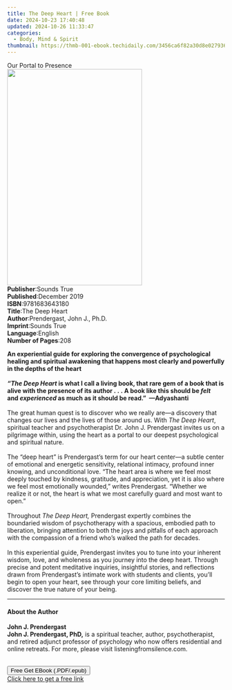 ```yaml
---
title: The Deep Heart | Free Book
date: 2024-10-23 17:40:48
updated: 2024-10-26 11:33:47
categories:
  - Body, Mind & Spirit
thumbnail: https://thmb-001-ebook.techidaily.com/3456ca6f82a30d8e0279361cf1df6e56b7f7eb6bddf9a99a4a0e062f79c13e48.jpg
---
```

<main id="book-container">
  <div class="flex flex-col">
    <div class="book-brief flex-1 py-6 px-4 sm:p-6 md:py-10 md:px-8">
      <!-- brief-->
      <div class="book-brief-main">Our Portal to Presence</div>
    </div>
    <div
      class="book-meta-info flex-1 grid gap-4 col-start-1 col-end-3 row-start-1 sm:mb-6 sm:grid-cols-4 lg:gap-6 lg:col-start-2 lg:row-end-6 lg:row-span-6 lg:mb-0"
    >
      <div
        class="book-meta-info-left place-content-center mt-4 p-4 text-sm leading-6 col-start-2 col-span-2 dark:text-slate-400"
      >
        <img
          class="w-full h-500 object-cover rounded-lg sm:h-255 sm:col-span-2 lg:col-span-full"
          src="https://img-001-ebook.techidaily.com/369b8883f863cd6506baa0be70c14448c37977955dbf15abc266282b1161c064.jpg"
          alt=""
          width="312"
          height="500"
        />
      </div>
      <div
        class="book-meta-info-right mt-2 col-start-1 row-start-2 col-span-3 self-center"
      >
        <!-- meta data  -->
        <div class="flex flex-col px-4 md:px-8">
          <div class="flex-1">
            <strong>Publisher</strong>:<span class="px-2">Sounds True</span>
          </div>
          <div class="flex-1">
            <strong>Published</strong>:<span class="px-2">December 2019</span>
          </div>
          <div class="flex-1">
            <strong>ISBN</strong>:<span class="px-2">9781683643180</span>
          </div>
          <div class="flex-1">
            <strong>Title</strong>:<span class="px-2">The Deep Heart</span>
          </div>
          <div class="flex-1">
            <strong>Author</strong>:<span class="px-2"
              >Prendergast, John J., Ph.D.</span
            >
          </div>
          <div class="flex-1">
            <strong>Imprint</strong>:<span class="px-2">Sounds True</span>
          </div>
          <div class="flex-1">
            <strong>Language</strong>:<span class="px-2">English</span>
          </div>
          <div class="flex-1">
            <strong>Number of Pages</strong>:<span class="px-2">208</span>
          </div>
        </div>
      </div>
    </div>
    <div class="book-description flex-1 py-6 px-4 sm:p-6 md:py-10 md:px-8">
      <div class="book-description-main">
        <div accordion-content="" id="description">
          <p>
            <b
              >An experiential guide for exploring the convergence of
              psychological healing and spiritual awakening that happens most
              clearly and powerfully in the depths of the heart</b
            ><br />&nbsp;<br /><b><i>“The Deep Heart </i></b
            ><b
              >is what I call a living book, that rare gem of a book that is
              alive with the presence of its author&nbsp;.&nbsp;.&nbsp;.&nbsp;A
              book like this should be <i>felt </i>and&nbsp;<i>experienced </i
              >as much as it should be read.”&nbsp; </b
            ><b>—Adyashanti</b><br />&nbsp;<br />The great human quest is to
            discover who we really are—a discovery that changes our lives and
            the lives of those around us. With <i>The Deep Heart</i>, spiritual
            teacher and psychotherapist Dr. John J. Prendergast invites us on a
            pilgrimage within, using the heart as a portal to our deepest
            psychological and spiritual nature.<br />&nbsp;<br />The “deep
            heart” is Prendergast’s term for our heart center—a subtle center of
            emotional and energetic sensitivity, relational intimacy, profound
            inner knowing, and unconditional love. “The heart area is where we
            feel most deeply touched by kindness, gratitude, and appreciation,
            yet it is also where we feel most emotionally wounded,” writes
            Prendergast. “Whether we realize it or not, the heart is what we
            most carefully guard and most want to open.”<br />&nbsp;<br />Throughout
            <i>The Deep Heart, </i>Prendergast expertly combines the boundaried
            wisdom of psychotherapy with a spacious, embodied path to
            liberation, bringing attention to both the joys and pitfalls of each
            approach with the compassion of a friend who’s walked the path for
            decades.<br />&nbsp;<br />In this experiential guide, Prendergast
            invites you to tune into your inherent wisdom, love, and wholeness
            as you journey into the deep heart. Through precise and potent
            meditative inquiries, insightful stories, and reflections drawn from
            Prendergast’s intimate work with students and clients, you’ll begin
            to open your heart, see through your core limiting beliefs, and
            discover the true nature of your being.&nbsp;
          </p>
        </div>
        <div class="accordion-fader"></div>
      </div>
    </div>
    <div class="book-excerpts flex-1 py-6 px-4 sm:p-6 md:py-10 md:px-8">
      <!-- excerpts-->
      <div class="book-excerpts-main">
        <hr />
        <h4 class="placeholder placeholder-heading">
          <span>About the Author</span>
        </h4>
        <p></p>
        <p>
          <b>John J. Prendergast</b><br /><b>John J. Prendergast, PhD,</b> is a
          spiritual teacher, author, psychotherapist, and retired adjunct
          professor of psychology who now offers residential and online
          retreats. For more, please visit listeningfromsilence.com.<br />&nbsp;
        </p>
        <p></p>
      </div>
    </div>
    <div
      class="book-about-author flex-1 py-6 px-4 sm:p-6 md:py-10 md:px-8"
    ></div>
    <div class="book-free-get flex-1 py-6 px-4 sm:p-6 md:py-10 md:px-8">
      <button
        id="btn-free-get"
        class="bg-blue-500 hover:bg-blue-700 text-white font-bold py-2 px-4 rounded"
      >
        Free Get EBook (.PDF/.epub)
      </button>
      <div id="countdown-display" class="px-2 text-lg mt-2"></div>
      <a
        id="free-link"
        class="hidden bg-blue-500 hover:bg-blue-700 text-white font-bold py-2 px-4 rounded"
        href="https://www.ebooks.com/en-us/book/210761580/the-deep-heart/prendergast-john-j-ph-d/"
        target="_blank"
        >Click here to get a free link</a
      >
    </div>
    <script>
      let countdownTime = 0;
      let countdownInterval = null;
      document
        .getElementById('btn-free-get')
        .addEventListener('click', startCountdown);
      function startCountdown() {
        countdownTime = new Date().getTime() + 60000 * 3;
        countdownInterval = setInterval(updateCountdown, 1000);
        document.getElementById('btn-free-get').disabled = true;
        document
          .getElementById('btn-free-get')
          .classList.add('bg-gray-500', 'cursor-not-allowed');
      }
      function updateCountdown() {
        let currentTime = new Date().getTime();
        let timeLeft = countdownTime - currentTime;
        let secondsLeft = Math.floor(timeLeft / 1000);
        document.getElementById('countdown-display').innerHTML =
          `Remaining time: ${secondsLeft} seconds.`;
        if (secondsLeft <= 0) {
          clearInterval(countdownInterval);
          document.getElementById('btn-free-get').classList.add('hidden');
          document.getElementById('free-link').classList.remove('hidden');
          document.getElementById('countdown-display').innerHTML = '';
        }
      }
    </script>
  </div>
</main>
